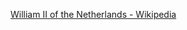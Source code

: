 ﻿[William II of the Netherlands - Wikipedia](https://en.wikipedia.org/wiki/William_II_of_the_Netherlands)